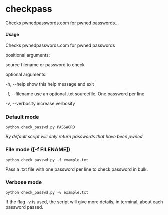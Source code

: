 # checkpass

Checks pwnedpasswords.com for pwned passwords...

#### Usage

Checks pwnedpasswords.com for pwned passwords

positional arguments:

  source           filename or password to check

optional arguments:

  -h, --help       show this help message and exit

  -f, --filename   use an optional .txt sourcefile. One password per line

  -v, --verbosity  increase verbosity


### Default mode 

`python check_passwd.py PASSWORD`

*By default script will only return passwords that have been pwned*

### File mode ([-f FILENAME])

`python check_passwd.py -f example.txt`

Pass a .txt file with one password per line to check password in bulk.

### Verbose mode

`python check_passwd.py -v example.txt`

If the flag -v is used, the script will give more details, in terminal, about each password passed. 

